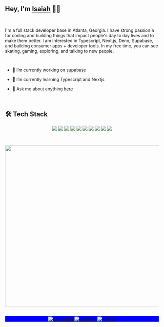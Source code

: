 ## Hey, I'm [Isaiah](https://isaiah-hamilton.com) 👋🏾

<br>

I'm a full stack developer base in Atlanta, Georgia. I have strong passion a for coding and building things that impact people's day to day lives and to make them better. I am interested in Typescript, Next.js, Deno, Supabase, and building consumer apps + developer tools. In my free time, you can see skating, gaming, exploring, and talking to new people.

<br>

- 🔭 I’m currently working on [supabase](https://github.com/supabase)

- 🌱 I’m currently learning Typescript and Nextjs

- 💬 Ask me about anything [here](https://github.com/Isaiah-Hamilton/Isaiah-Hamilton/issues)

<br>

## 🛠 Tech Stack

<p align="center">
  <img src="https://img.shields.io/badge/-JavaScript-05122A?style=flat&logo=javascript">
  <img src="https://img.shields.io/badge/-TypeScript-05122A?style=flat&logo=typeScript">
  <img src="https://img.shields.io/badge/-tailwindcss-05122A?style=flat&logo=tailwindcss">
  <img src="https://img.shields.io/badge/-graphql-05122A?style=flat&logo=graphql">
  <img src="https://img.shields.io/badge/-Nextjs-05122A?style=flat&logo=next.js">
  <img src="https://img.shields.io/badge/-React-05122A?style=flat&logo=react">
  <img src="https://img.shields.io/badge/-React%20Native-05122A?style=flat&logo=react">
  <img src="https://img.shields.io/badge/-Deno-05122A?style=flat&logo=deno">
  <img src="https://img.shields.io/badge/-Git-05122A?style=flat&logo=git">
  <img src="https://img.shields.io/badge/-GitHub-05122A?style=flat&logo=github">
</p>

<br />

<p align="center">
  <img width="530em" src="https://github-readme-stats.vercel.app/api?username=Isaiah-Hamilton&theme=github_dark&show_icons=true&hide_border=true&include_all_commits=true&count_private=true">
</p>
  
##

<p align="center" style="background:blue">
  <a href="https://www.instagram.com/isaiah7hamilton/" target="_blank">
    <img align="center" src="https://img.shields.io/badge/-isaiah7hamilton-05122A?style=flat&logo=instagram" alt="Instagram"/>
  </a>
  <a href="https://www.linkedin.com/in/isaiah-hamilton-093361209/" target="_blank">
    <img align="center" src="https://img.shields.io/badge/-Isaiah%20Hamilton-05122A?style=flat&logo=linkedin" alt="Linkedin"/>
  </a>
  <a href="https://twitter.com/Isaiah7Hamilton" target="_blank">
    <img align="center" src="https://img.shields.io/badge/-isaiah7hamilton-05122A?style=flat&logo=twitter" alt="Twitter"/>
  </a>
</p>
